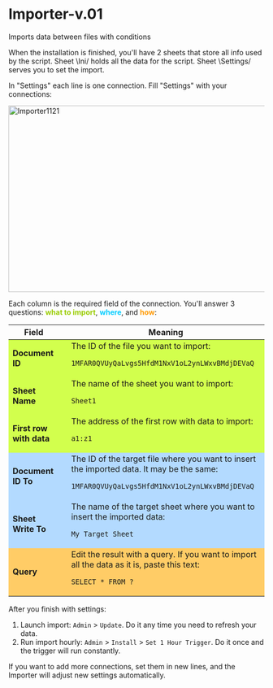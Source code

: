 # Importer-v.01
Imports data between files with conditions


When the installation is finished, you'll have 2 sheets that store all info used by the script. Sheet \Ini/ holds all the data for the script. Sheet \Settings/ serves you to set the import.

In "Settings" each line is one connection. Fill "Settings" with your connections:

<img class="alignnone size-full wp-image-1261" src="https://sheetswithmaxmakhrov.files.wordpress.com/2018/04/importer11211.png" alt="Importer1121" width="679" height="367" />

Each column is the required field of the connection. You'll answer 3 questions: <strong><span style="color: #99cc00;">what to import</span></strong>, <span style="color: #00ccff;"><strong>where</strong></span>, and <strong><span style="color: #ff9900;">how</span></strong>:
<table>
<thead>
<tr>
<th>Field</th>
<th><span style="color: #ffffff;">      </span></th>
<th>Meaning</th>
</tr>
</thead>
<tbody>
<tr bgcolor="#d2ff4d">
<td><strong>Document ID</strong></td>
<td></td>
<td>The ID of the file you want to import:

<code>1MFAR0QVUyQaLvgs5HfdM1NxV1oL2ynLWxvBMdjDEVaQ</code></td>
</tr>
<tr bgcolor="#d2ff4d">
<td><strong>Sheet Name</strong></td>
<td></td>
<td>The name of the sheet you want to import:

<code>Sheet1</code></td>
</tr>
<tr bgcolor="#d2ff4d">
<td><strong>First row with data</strong></td>
<td></td>
<td>The address of the first row with data to import:

<code>a1:z1</code></td>
</tr>
<tr bgcolor="#b3daff">
<td><strong>Document ID To</strong></td>
<td></td>
<td>The ID of the target file where you want to insert the imported data. It may be the same:

<code>1MFAR0QVUyQaLvgs5HfdM1NxV1oL2ynLWxvBMdjDEVaQ</code></td>
</tr>
<tr bgcolor="#b3daff">
<td><strong>Sheet Write To</strong></td>
<td></td>
<td>The name of the target sheet where you want to insert the imported data:

<code>My Target Sheet</code></td>
</tr>
<tr bgcolor="#ffcc66">
<td><strong>Query</strong></td>
<td></td>
<td>Edit the result with a query. If you want to import all the data as it is, paste this text:

<code>SELECT * FROM ?</code></td>
</tr>
</tbody>
</table>
After you finish with settings:
<ol>
	<li>Launch import: <code>Admin</code> > <code>Update</code>. Do it any time you need to refresh your data.</li>
	<li>Run import hourly: <code>Admin</code> > <code>Install</code> > <code>Set 1 Hour Trigger</code>. Do it once and the trigger will run constantly.</li>
</ol>

If you want to add more connections, set them in new lines, and the Importer will adjust new settings automatically.
